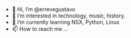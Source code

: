 - 👋 Hi, I’m @errevegustavo
- 👀 I’m interested in technology, music, history.
- 🌱 I’m currently learning NSX, Python, Linux
- 📫 How to reach me ...

<!---
errevegustavo/errevegustavo is a ✨ special ✨ repository because its `README.md` (this file) appears on your GitHub profile.
You can click the Preview link to take a look at your changes.
--->
